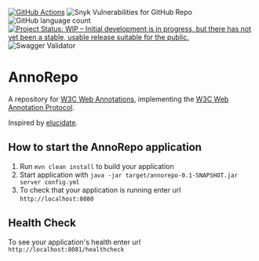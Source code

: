 [![GitHub Actions](https://github.com/HuygensING/hyper-collate/workflows/tests/badge.svg)](https://github.com/brambg/annorepo/actions)
![Snyk Vulnerabilities for GitHub Repo](https://img.shields.io/snyk/vulnerabilities/github/brambg/annorepo)
![GitHub language count](https://img.shields.io/github/languages/count/brambg/annorepo)
[![Project Status: WIP – Initial development is in progress, but there has not yet been a stable, usable release suitable for the public.](https://www.repostatus.org/badges/latest/wip.svg)](https://www.repostatus.org/#wip)
![Swagger Validator](https://img.shields.io/swagger/valid/3.0?specUrl=https%3A%2F%2Fraw.githubusercontent.com%2Fbrambg%2Fannorepo%2Fmain%2Fdocs%2Fswagger.json)

# AnnoRepo

A repository for [W3C Web Annotations](https://www.w3.org/TR/annotation-model/), implementing
the [W3C Web Annotation Protocol](https://www.w3.org/TR/annotation-protocol/).

Inspired by [elucidate](https://github.com/dlcs/elucidate-server).

How to start the AnnoRepo application
---

1. Run `mvn clean install` to build your application
1. Start application with `java -jar target/annorepo-0.1-SNAPSHOT.jar server config.yml`
1. To check that your application is running enter url `http://localhost:8080`

Health Check
---

To see your application's health enter url `http://localhost:8081/healthcheck`
